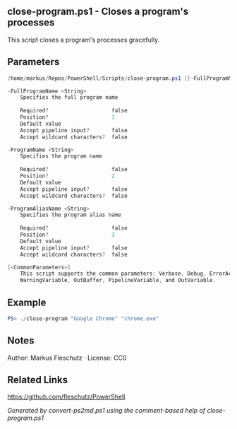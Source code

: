 ## close-program.ps1 - Closes a program's processes

This script closes a program's processes gracefully.

## Parameters
```powershell
/home/markus/Repos/PowerShell/Scripts/close-program.ps1 [[-FullProgramName] <String>] [[-ProgramName] <String>] [[-ProgramAliasName] <String>] [<CommonParameters>]

-FullProgramName <String>
    Specifies the full program name
    
    Required?                    false
    Position?                    1
    Default value                
    Accept pipeline input?       false
    Accept wildcard characters?  false

-ProgramName <String>
    Specifies the program name
    
    Required?                    false
    Position?                    2
    Default value                
    Accept pipeline input?       false
    Accept wildcard characters?  false

-ProgramAliasName <String>
    Specifies the program alias name
    
    Required?                    false
    Position?                    3
    Default value                
    Accept pipeline input?       false
    Accept wildcard characters?  false

[<CommonParameters>]
    This script supports the common parameters: Verbose, Debug, ErrorAction, ErrorVariable, WarningAction, 
    WarningVariable, OutBuffer, PipelineVariable, and OutVariable.
```

## Example
```powershell
PS> ./close-program "Google Chrome" "chrome.exe"

```

## Notes
Author: Markus Fleschutz · License: CC0

## Related Links
https://github.com/fleschutz/PowerShell

*Generated by convert-ps2md.ps1 using the comment-based help of close-program.ps1*
